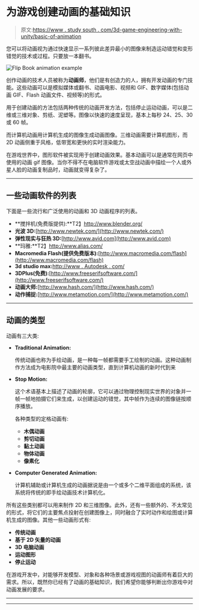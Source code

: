 # 为游戏创建动画的基础知识

> 原文:[https://www . study south . com/3d-game-engineering-with-unity/basic-of-animation](https://www.studytonight.com/3d-game-engineering-with-unity/basics-of-animation)

您可以将动画视为通过快速显示一系列彼此差异最小的图像来制造运动错觉和变形错觉的技术或过程。只要放一本翻书。

![Flip Book animation example](../Images/5ca7315e95bca9880e7f84c81f7837c5.png)

创作动画的技术人员被称为**动画师**，他们是有创造力的人，拥有开发动画的专门技能。这些动画可以是模拟媒体或翻书、动画电影、视频和 GIF、数字媒体(包括动画 GIF、Flash 动画文件、视频等)的形式。

用于创建动画的方法包括两种传统的动画开发方法，包括停止运动动画，可以是二维或三维对象、剪纸、泥塑等。图像以快速的速度呈现，基本上每秒 24、25、30 或 60 帧。

而计算机动画用计算机生成的图像生成动画图像。三维动画需要计算机图形，而 2D 动画侧重于风格，低带宽和更快的实时渲染能力。

在游戏世界中，图形软件被实现用于创建动画效果。基本动画可以是通常在网页中使用的动画 gif 图像。当你不得不在电脑软件游戏或太空战动画中描绘一个人或外星人脸的动画复制品时，动画就变得复杂了。

* * *

## 一些动画软件的列表

下面是一些流行和广泛使用的动画和 3D 动画程序的列表。

*   **搅拌机(免费版提供):**T2】http://www.blender.org/
*   **光波 3D:**[http://www.newtek.com/](http://www.newtek.com/)
*   **弹性现实与狂热 3D:**[http://www.avid.com](http://www.avid.com)
*   **玛雅:**T2】http://www.alias.com/
*   **Macromedia Flash(提供免费版本):**[http://www.macromedia.com/flash](http://www.macromedia.com/flash)
*   **3d studio max:**[http://www . Autodesk . com/](http://www.autodesk.com/)
*   **3DPlus(免费):**[http://www.freeserifsoftware.com/](http://www.freeserifsoftware.com/)
*   **动画大师:**[http://www.hash.com/](http://www.hash.com/)
*   **动作捕捉:**[http://www.metamotion.com/](http://www.metamotion.com/)

* * *

## 动画的类型

动画有三大类:

*   **Traditional Animation:**

    传统动画也称为手绘动画，是一种每一帧都需要手工绘制的动画。这种动画制作方法成为电影院中最主要的动画类型，直到计算机动画的新时代到来

*   **Stop Motion:**

    这个术语基本上描述了动画的轮廓，它可以通过物理控制现实世界的对象并一帧一帧地拍摄它们来生成，以创建运动的错觉，其中帧作为连续的图像链按顺序播放。

    各种类型的定格动画有:

    *   **木偶动画**
    *   **剪切动画**
    *   **黏土动画**
    *   **物体动画**
    *   **像素化**
*   **Computer Generated Animation:**

    计算机辅助或计算机生成的动画据说是由一个或多个二维平面组成的系统，该系统将传统的即手绘动画技术计算机化。

所有这些类别都可以用来制作 2D 和三维图像。此外，还有一些额外的、不太常见的形式，将它们的主要焦点投射在创建图像上，同时融合了实时动作和绘图或计算机生成的图像。其他一些动画形式有:

*   **传统动画**
*   **基于 2D 矢量的动画**
*   **3D 电脑动画**
*   **运动图形**
*   **停止运动**

在游戏开发中，对能够开发模型、对象和各种场景或游戏视图的动画师有着巨大的需求。所以，既然你已经有了动画的基础知识，我们希望你能够判断出你游戏中对动画发展的要求。

* * *

* * *